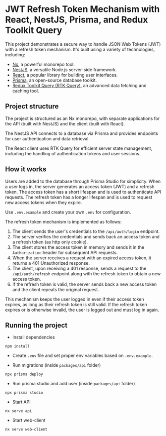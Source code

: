 # JWT Refresh Token Mechanism with React, NestJS, Prisma, and Redux Toolkit Query

This project demonstrates a secure way to handle JSON Web Tokens (JWT) with a refresh token mechanism. It's built using a variety of technologies, including:

- [Nx](https://nx.dev/), a powerful monorepo tool.
- [NestJS](https://nestjs.com/), a versatile Node.js server-side framework.
- [React](https://reactjs.org/), a popular library for building user interfaces.
- [Prisma](https://www.prisma.io/), an open-source database toolkit.
- [Redux Toolkit Query (RTK Query)](https://redux-toolkit.js.org/rtk-query/overview), an advanced data fetching and caching tool.

## Project structure

The project is structured as an Nx monorepo, with separate applications for the API (built with NestJS) and the client (built with React).

The NestJS API connects to a database via Prisma and provides endpoints for user authentication and data retrieval.

The React client uses RTK Query for efficient server state management, including the handling of authentication tokens and user sessions.

## How it works

Users are added to the database through Prisma Studio for simplicity. When a user logs in, the server generates an access token (JWT) and a refresh token. The access token has a short lifespan and is used to authenticate API requests. The refresh token has a longer lifespan and is used to request new access tokens when they expire.

Use `.env.example` and create your own `.env` for configuration.

The refresh token mechanism is implemented as follows:

1. The client sends the user's credentials to the `/api/auth/login` endpoint.
2. The server verifies the credentials and sends back an access token and a refresh token (as http only cookie).
3. The client stores the access token in memory and sends it in the `Authorization` header for subsequent API requests.
4. When the server receives a request with an expired access token, it returns a 401 Unauthorized response.
5. The client, upon receiving a 401 response, sends a request to the `/api/auth/refresh` endpoint along with the refresh token to obtain a new access token.
6. If the refresh token is valid, the server sends back a new access token and the client repeats the original request.

This mechanism keeps the user logged in even if their access token expires, as long as their refresh token is still valid. If the refresh token expires or is otherwise invalid, the user is logged out and must log in again.

## Running the project

- Install dependencies

```
npm install
```

- Create `.env` file and set proper env variables based on `.env.example`.

- Run migrations (inside `packages/api` folder)

```
npx prisma deploy
```

- Run prisma studio and add user (inside `packages/api` folder)

```
npx prisma studio
```

- Start API

```
nx serve api
```

- Start web-client

```
nx serve web-client
```
